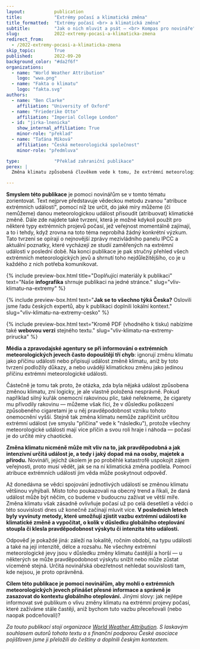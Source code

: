 ```yaml
---
layout:           publication
title:            "Extrémy počasí a klimatická změna"
title_formatted:  "Extrémy počasí <br> a klimatická změna"
subtitle:         "Jak o nich mluvit a psát — <br> Kompas pro novináře"
slug:             2022-extremy-pocasi-a-klimaticka-zmena
redirect_from:
  - /2022-extremy-pocasi-a-klimaticka-zmena
skip_topic:       True
published:        2022-09-20
background_color: "#da2f6f"
organizations:
  - name: "World Weather Attribution"
    logo: "wwa.png"
  - name: "Fakta o klimatu"
    logo: "fakta.svg"
authors:
  - name: "Ben Clarke"
    affiliation: "University of Oxford"
  - name: "Friederike Otto"
    affiliation: "Imperial College London"
  - id: "jirka-lnenicka"
    show_internal_affiliation: True
    minor-role: "překlad"
  - name: "Taťána Míková"
    affiliation: "Česká meteorologická společnost"
    minor-role: "předmluva"

type:             "Překlad zahraniční publikace"
perex: |
  Změna klimatu způsobená člověkem vede k tomu, že extrémní meteorologické události jako vlny veder, silné přívalové deště, bouře či období sucha jsou v mnoha oblastech světa stále častější a intenzivnější. To ovšem neznamená, že pravděpodobnost výskytu stoupá u všech extrémních událostí — a navíc se v některých částech světa změny projevují více, jinde méně. V každém případě mají tyto události často významné dopady na společnost: ztráta úrody či zemědělské půdy, zničení majetku, vážné narušení ekonomiky, ztráty na životech apod. Když k něčemu takovému dojde, veřejnost se zpravidla začne ptát po příčinách. A stále častěji se objevuje otázka: "Byla tato událost způsobena změnou klimatu?".

---
```


**Smyslem této publikace** je pomoci novinářům se v tomto tématu zorientovat. Text nejprve představuje vědeckou metodu zvanou "atribuce extrémních událostí", pomocí níž lze určit, do jaké míry můžeme (či nemůžeme) danou meteorologickou událost přisoudit (atribuovat) klimatické změně. Dále zde najdete také tvrzení, která je možné kdykoli použít pro některé typy extrémních projevů počasí, jež veřejnost momentálně zajímají, a to i tehdy, když zrovna na toto téma neprobíhá žádný konkrétní výzkum. Tato tvrzení se opírají o nejnovější zprávy mezivládního panelu IPCC a aktuální poznatky, které vycházejí ze studií zaměřených na extrémní události v poslední době. Na konci publikace je pak stručný přehled všech extrémních meteorologických jevů a shrnutí toho nejdůležitějšího, co je u každého z nich potřeba komunikovat.

{% include preview-box.html
    title="Doplňující materiály k publikaci"
    text="Naše **infografika** shrnuje publikaci na jedné stránce."
    slug="vliv-klimatu-na-extremy"
%}

{% include preview-box.html
    text="**Jak se to všechno týká Česka?** Oslovili jsme řadu českých expertů, aby k publikaci doplnili lokální kontext."
    slug="vliv-klimatu-na-extremy-cesko"
%}

{% include preview-box.html
    text="Kromě PDF (vhodného k tisku) nabízíme také **webovou verzi** stejného textu."
    slug="vliv-klimatu-na-extremy-prirucka"
%}

**Média a zpravodajské agentury se při informování o extrémních meteorologických jevech často dopouštějí tří chyb**: ignorují změnu klimatu jako příčinu události nebo připisují událost změně klimatu, aniž by toto tvrzení podložily důkazy, a nebo uvádějí klimatickou změnu jako jedinou příčinu extrémní meteorologické události.

Částečně je tomu tak proto, že otázka, zda byla nějaká událost způsobena změnou klimatu, zní logicky, je ale vlastně položená nesprávně. Pokud například silný kuřák onemocní rakovinou plic, také neřekneme, že cigarety mu přivodily rakovinu — můžeme však říci, že v důsledku poškození způsobeného cigaretami je u něj pravděpodobnost vzniku tohoto onemocnění vyšší. Stejně tak změna klimatu nemůže zapříčinit určitou extrémní událost (ve smyslu "příčina" vede k "následku"), protože všechny meteorologické události mají více příčin a svou roli hraje i náhoda — počasí je do určité míry chaotické.

**Změna klimatu nicméně může mít vliv na to, jak pravděpodobná a jak intenzivní určitá událost je, a tedy i jaký dopad má na osoby, majetek a přírodu.** Novináři, jejichž úkolem je po proběhlé katastrofě uspokojit zájem veřejnosti, proto musí vědět, jak se na ní klimatická změna podílela. Pomocí atribuce extrémních událostí jim věda může poskytnout odpověď.

Až donedávna se vědci spojování jednotlivých událostí se změnou klimatu většinou vyhýbali. Místo toho poukazovali na obecný trend a říkali, že daná událost může být něčím, co budeme v budoucnu zažívat ve větší míře. Změna klimatu však zásadně ovlivňuje počasí už po celá desetiletí a vědci o této souvislosti dnes už konečně začínají mluvit více. **V posledních letech byly vyvinuty metody, které umožňují zjistit vazbu extrémní události ke klimatické změně a vypočítat, o kolik v důsledku globálního oteplování stoupla či klesla pravděpodobnost výskytu či intenzita této události.**

Odpověď je pokaždé jiná: záleží na lokalitě, ročním období, na typu události a také na její intenzitě, délce a rozsahu. Ne všechny extrémní meteorologické jevy jsou v důsledku změny klimatu častější a horší — u některých se může pravděpodobnost výskytu snížit nebo může zůstat víceméně stejná. Určitá novinářská obezřetnost nehledat souvislosti tam, kde nejsou, je proto oprávněná.

**Cílem této publikace je pomoci novinářům, aby mohli o extrémních meteorologických jevech přinášet přesné informace a správně je zasazovat do kontextu globálního oteplování.** Jinými slovy: jak nejlépe informovat své publikum o vlivu změny klimatu na extrémní projevy počasí, které zažíváme stále častěji, aniž bychom tuto vazbu přeceňovali (nebo naopak podceňovali)?

_Za touto publikací stojí organizace [World Weather Attribution](https://www.worldweatherattribution.org/reporting-extreme-weather-and-climate-change-a-guide-for-journalists/). S laskavým souhlasem autorů tohoto textu a s finanční podporou České asociace pojišťoven jsme ji přeložili do češtiny a doplnili českým kontextem._